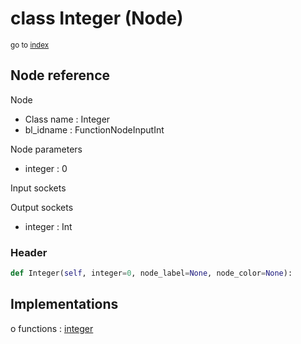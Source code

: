 # class Integer (Node)

<sub>go to [index](/docs/index.md)</sub>

## Node reference

Node
 - Class name : Integer
 - bl_idname : FunctionNodeInputInt

Node parameters
 - integer : 0

Input sockets

Output sockets
 - integer : Int

### Header

``` python
def Integer(self, integer=0, node_label=None, node_color=None):
```

## Implementations

o functions : [integer](/docs/GeoNodes_classes/GLOBAL.md#integer)

